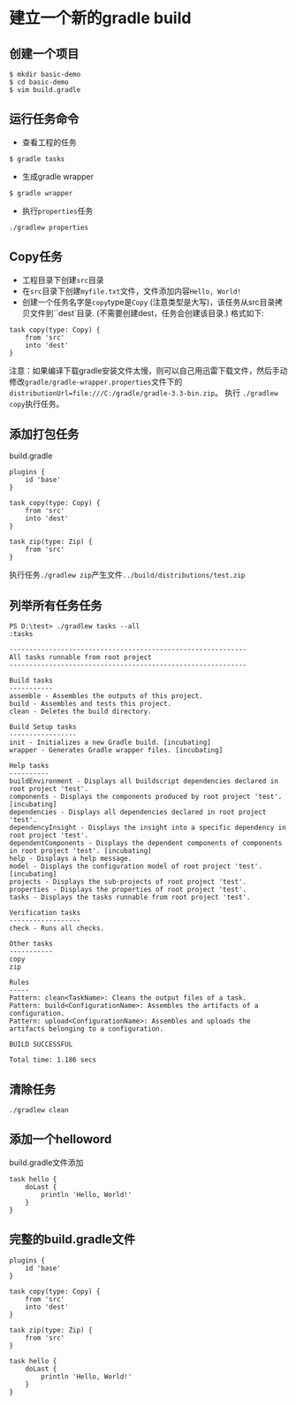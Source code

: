 # 建立一个新的gradle build

## 创建一个项目
```
$ mkdir basic-demo
$ cd basic-demo
$ vim build.gradle 
```

## 运行任务命令
* 查看工程的任务
```
$ gradle tasks
```
* 生成gradle wrapper
```
$ gradle wrapper
```
* 执行``properties``任务
```
./gradlew properties
```
## Copy任务

* 工程目录下创建``src``目录
* 在``src``目录下创建``myfile.txt``文件，文件添加内容``Hello, World!``
* 创建一个任务名字是``copy``type是``Copy`` (注意类型是大写)，该任务从src目录拷贝文件到``dest`目录. (不需要创建dest，任务会创建该目录.) 格式如下:
```
task copy(type: Copy) {
    from 'src'
    into 'dest'
}
```
注意：如果编译下载gradle安装文件太慢，则可以自己用迅雷下载文件，然后手动修改``gradle/gradle-wrapper.properties``文件下的``distributionUrl=file:///C:/gradle/gradle-3.3-bin.zip``。
执行 ``./gradlew copy``执行任务。

## 添加打包任务
build.gradle
```
plugins {
    id 'base'
}

task copy(type: Copy) {
    from 'src'
    into 'dest'
}

task zip(type: Zip) {
    from 'src'
}
```
执行任务``./gradlew zip``产生文件``../build/distributions/test.zip``

## 列举所有任务任务

```
PS D:\test> ./gradlew tasks --all
:tasks

------------------------------------------------------------
All tasks runnable from root project
------------------------------------------------------------

Build tasks
-----------
assemble - Assembles the outputs of this project.
build - Assembles and tests this project.
clean - Deletes the build directory.

Build Setup tasks
-----------------
init - Initializes a new Gradle build. [incubating]
wrapper - Generates Gradle wrapper files. [incubating]

Help tasks
----------
buildEnvironment - Displays all buildscript dependencies declared in root project 'test'.
components - Displays the components produced by root project 'test'. [incubating]
dependencies - Displays all dependencies declared in root project 'test'.
dependencyInsight - Displays the insight into a specific dependency in root project 'test'.
dependentComponents - Displays the dependent components of components in root project 'test'. [incubating]
help - Displays a help message.
model - Displays the configuration model of root project 'test'. [incubating]
projects - Displays the sub-projects of root project 'test'.
properties - Displays the properties of root project 'test'.
tasks - Displays the tasks runnable from root project 'test'.

Verification tasks
------------------
check - Runs all checks.

Other tasks
-----------
copy
zip

Rules
-----
Pattern: clean<TaskName>: Cleans the output files of a task.
Pattern: build<ConfigurationName>: Assembles the artifacts of a configuration.
Pattern: upload<ConfigurationName>: Assembles and uploads the artifacts belonging to a configuration.

BUILD SUCCESSFUL

Total time: 1.186 secs
```

## 清除任务
```
./gradlew clean
```

## 添加一个helloword
build.gradle文件添加
```
task hello {
    doLast {
        println 'Hello, World!'
    }
}
```


## 完整的build.gradle文件
```
plugins {
    id 'base'
}

task copy(type: Copy) {
    from 'src'
    into 'dest'
}

task zip(type: Zip) {
    from 'src'
}

task hello {
    doLast {
        println 'Hello, World!'
    }
}

```



